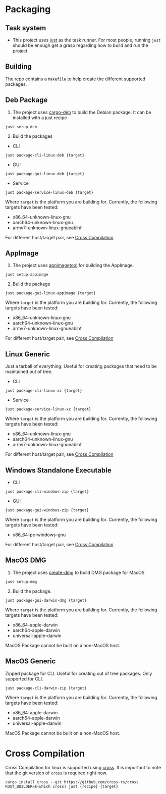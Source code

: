 # Packaging

## Task system

- This project uses [just](https://just.systems/) as the task runner. For most people, running `just` should be enough get a grasp regarding how to build and run the project.

## Building

The repo contains a `Makefile` to help create the different supported packages.

## Deb Package

1. The project uses [cargo-deb](https://crates.io/crates/cargo-deb) to build the Debian package. It can be installed with a just recipe

```
just setup-deb
```

2. Build the packages

- CLI

```
just package-cli-linux-deb {target}
```

- GUI

```
just package-gui-linux-deb {target}
```

- Service

```
just package-service-linux-deb {target}
```

Where `target` is the platform you are building for. Currently, the following targets have been tested:
- x86_64-unknown-linux-gnu
- aarch64-unknown-linux-gnu
- armv7-unknown-linux-gnueabihf

For different host/target pair, see [Cross Compilation](#cross-compilation)

## AppImage

1. The project uses [appimagetool](https://github.com/AppImage/appimagetool) for building the AppImage.

```
just setup-appimage
```

2. Build the package

```
just package-gui-linux-appimage {target}
```

Where `target` is the platform you are building for. Currently, the following targets have been tested:
- x86_64-unknown-linux-gnu
- aarch64-unknown-linux-gnu
- armv7-unknown-linux-gnueabihf

For different host/target pair, see [Cross Compilation](#cross-compilation)

## Linux Generic

Just a tarball of everything. Useful for creating packages that need to be maintained out of tree.

- CLI

```
just package-cli-linux-xz {target}
```

- Service

```
just package-service-linux-xz {target}
```

Where `target` is the platform you are building for. Currently, the following targets have been tested:
- x86_64-unknown-linux-gnu
- aarch64-unknown-linux-gnu
- armv7-unknown-linux-gnueabihf

For different host/target pair, see [Cross Compilation](#cross-compilation)

## Windows Standalone Executable

- CLI

```
just package-cli-windows-zip {target}
```

- GUI

```
just package-gui-windows-zip {target}
```

Where `target` is the platform you are building for. Currently, the following targets have been tested:
- x86_64-pc-windows-gnu

For different host/target pair, see [Cross Compilation](#cross-compilation)

## MacOS DMG

1. The project uses [create-dmg](https://github.com/create-dmg/create-dmg) to build DMG package for MacOS

```
just setup-dmg
```

2. Build the package.

```
just package-gui-darwin-dmg {target}
```

Where `target` is the platform you are building for. Currently, the following targets have been tested:
- x86_64-apple-darwin
- aarch64-apple-darwin
- universal-apple-darwin

MacOS Package cannot be built on a non-MacOS host.

## MacOS Generic

Zipped package for CLI. Useful for creating out of tree packages. Only supported for CLI.

```
just package-cli-darwin-zip {target}
```

Where `target` is the platform you are building for. Currently, the following targets have been tested:
- x86_64-apple-darwin
- aarch64-apple-darwin
- universal-apple-darwin

MacOS Package cannot be built on a non-MacOS host.

# Cross Compilation

Cross Compilation for linux is supported using [cross](https://github.com/cross-rs/cross). It is important to note that the git version of `cross` is required right now.

```
cargo install cross --git https://github.com/cross-rs/cross
RUST_BUILDER=$(which cross) just {recipe} {target}
```
